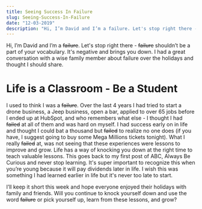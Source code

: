 ```yaml
---
title: Seeing Success In Failure
slug: Seeing-Success-In-Failure
date: "12-03-2019"
description: "Hi, I’m David and I’m a failure. Let's stop right there - failure shouldn’t be a part of your vocabulary. It's negative and brings you down. I had a great conversation with a wise family member about failure over the holidays and thought I should share..." 
---
```


<div>

Hi, I’m David and I’m a <s>failure</s>. Let's stop right there - <s>failure</s> shouldn’t be a part of your vocabulary. It's negative and brings you down. I had a great conversation with a wise family member about failure over the holidays and thought I should share. 

<h1>Life is a Classroom - Be a Student</h1>
I used to think I was a <s>failure</s>. Over the last 4 years I had tried to start a drone business, a Jeep business, open a bar, applied to over 65 jobs before I ended up at HubSpot, and who remembers what else - I thought I had <s>failed</s> at all of them and was hard on myself. I had success early on in life and thought I could bat a thousand but <s>failed</s> to realize no one does (if you have, I suggest going to buy some Mega Millions tickets tonight). What I really <s>failed</s> at, was not seeing that these experiences were lessons to improve and grow. Life has a way of knocking you down at the right time to teach valuable lessons. This goes back to my first post of ABC, Always Be Curious and never stop learning. It's super important to recognize this when you’re young because it will pay dividends later in life. I wish this was something I had learned earlier in life but it's never too late to start. 
<p></p>
I’ll keep it short this week and hope everyone enjoyed their holidays with family and friends. Will you continue to knock yourself down and use the word <s>failure</s> or pick yourself up, learn from these lessons, and grow? 

</div>